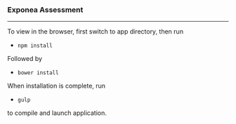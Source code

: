 ### Exponea Assessment
---


To view in the browser, first switch to app directory, then run

+ `npm install`

Followed by

+ `bower install`


When installation is complete, run

+ `gulp`

to compile and launch application.
